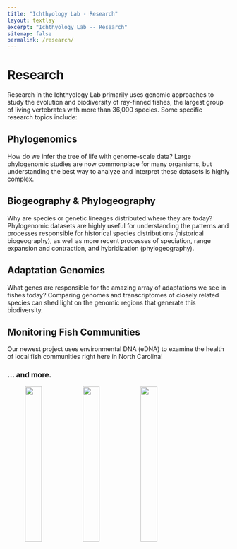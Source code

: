 ```yaml
---
title: "Ichthyology Lab - Research"
layout: textlay
excerpt: "Ichthyology Lab -- Research"
sitemap: false
permalink: /research/
---
```


# Research

Research in the Ichthyology Lab primarily uses genomic approaches to study the evolution and biodiversity of ray-finned fishes, the largest group of living vertebrates with more than 36,000 species. Some specific research topics include:

## Phylogenomics
How do we infer the tree of life with genome-scale data? Large phylogenomic studies are now commonplace for many organisms, but understanding the best way to analyze and interpret these datasets is highly complex. 

## Biogeography & Phylogeography
Why are species or genetic lineages distributed where they are today? Phylogenomic datasets are highly useful for understanding the patterns and processes responsible for historical species distributions (historical biogeography), as well as more recent processes of speciation, range expansion and contraction, and hybridization (phylogeography).  

## Adaptation Genomics
What genes are responsible for the amazing array of adaptations we see in fishes today? Comparing genomes and transcriptomes of closely related species can shed light on the genomic regions that generate this biodiversity.

## Monitoring Fish Communities
Our newest project uses environmental DNA (eDNA) to examine the health of local fish communities right here in North Carolina!

### ... and more.


<figure>
<img src="{{ site.url }}{{ site.baseurl }}/images/pubpic/PNAS2018Tree.jpg" width="30%">
<img src="{{ site.url }}{{ site.baseurl }}/images/pubpic/Odon_Biogeo.jpg" width="30%">
<img src="{{ site.url }}{{ site.baseurl }}/images/pubpic/MER_probes.pjg.png" width="30%">
</figure>


